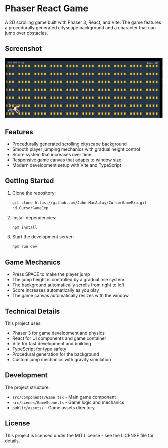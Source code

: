 # Phaser React Game

A 2D scrolling game built with Phaser 3, React, and Vite. The game features a procedurally generated cityscape background and a character that can jump over obstacles.

## Screenshot

![Game Screenshot](docs/game-screenshot.png)

## Features

- Procedurally generated scrolling cityscape background
- Smooth player jumping mechanics with gradual height control
- Score system that increases over time
- Responsive game canvas that adapts to window size
- Modern development setup with Vite and TypeScript

## Getting Started

1. Clone the repository:

   ```bash
   git clone https://github.com/John-MacAulay/CursorGameExp.git
   cd CursorGameExp
   ```

2. Install dependencies:

   ```bash
   npm install
   ```

3. Start the development server:
   ```bash
   npm run dev
   ```

## Game Mechanics

- Press SPACE to make the player jump
- The jump height is controlled by a gradual rise system
- The background automatically scrolls from right to left
- Score increases automatically as you play
- The game canvas automatically resizes with the window

## Technical Details

This project uses:

- Phaser 3 for game development and physics
- React for UI components and game container
- Vite for fast development and building
- TypeScript for type safety
- Procedural generation for the background
- Custom jump mechanics with gravity simulation

## Development

The project structure:

- `src/components/Game.tsx` - Main game component
- `src/scenes/GameScene.ts` - Game logic and mechanics
- `public/assets/` - Game assets directory

## License

This project is licensed under the MIT License - see the LICENSE file for details.
